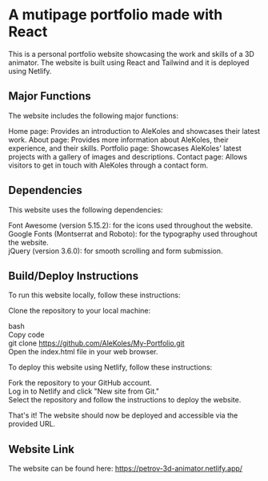 # A mutipage portfolio made with React

This is a personal portfolio website showcasing the work and skills of a 3D animator. The website is built using React and Tailwind and it is deployed using Netlify.


## Major Functions
The website includes the following major functions:

Home page: Provides an introduction to AleKoles and showcases their latest work.
About page: Provides more information about AleKoles, their experience, and their skills.
Portfolio page: Showcases AleKoles' latest projects with a gallery of images and descriptions.
Contact page: Allows visitors to get in touch with AleKoles through a contact form.


## Dependencies
This website uses the following dependencies:

Font Awesome (version 5.15.2): for the icons used throughout the website.  
Google Fonts (Montserrat and Roboto): for the typography used throughout the website.  
jQuery (version 3.6.0): for smooth scrolling and form submission.  


## Build/Deploy Instructions
To run this website locally, follow these instructions:

Clone the repository to your local machine:

bash  
Copy code  
git clone https://github.com/AleKoles/My-Portfolio.git  
Open the index.html file in your web browser.  

To deploy this website using Netlify, follow these instructions:

Fork the repository to your GitHub account.  
Log in to Netlify and click "New site from Git."  
Select the repository and follow the instructions to deploy the website.   

That's it! The website should now be deployed and accessible via the provided URL.   


## Website Link
The website can be found here: https://petrov-3d-animator.netlify.app/




